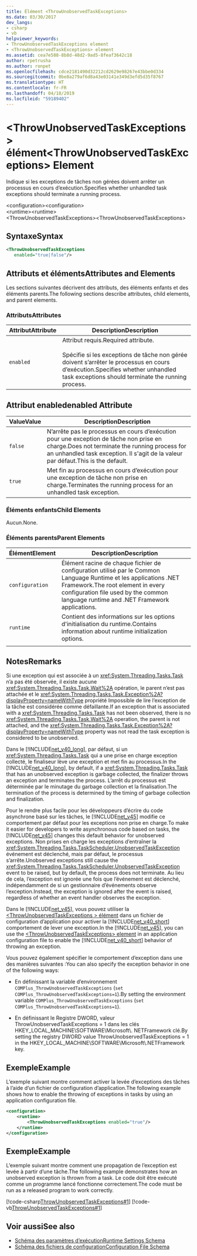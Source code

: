 ```yaml
---
title: Élément <ThrowUnobservedTaskExceptions>
ms.date: 03/30/2017
dev_langs:
- csharp
- vb
helpviewer_keywords:
- ThrowUnobservedTaskExceptions element
- <ThrowUnobservedTaskExceptions> element
ms.assetid: cea7e588-8b8d-48d2-9ad5-8feaf3642c18
author: rpetrusha
ms.author: ronpet
ms.openlocfilehash: cdce2181490d32212cd2629e98267e43bbe0d334
ms.sourcegitcommit: 0be8a279af6d8a43e03141e349d3efd5d35f8767
ms.translationtype: HT
ms.contentlocale: fr-FR
ms.lasthandoff: 04/18/2019
ms.locfileid: "59189402"
---
```

# <a name="throwunobservedtaskexceptions-element"></a><span data-ttu-id="caf0d-102">\<ThrowUnobservedTaskExceptions > élément</span><span class="sxs-lookup"><span data-stu-id="caf0d-102">\<ThrowUnobservedTaskExceptions> Element</span></span>
<span data-ttu-id="caf0d-103">Indique si les exceptions de tâches non gérées doivent arrêter un processus en cours d’exécution.</span><span class="sxs-lookup"><span data-stu-id="caf0d-103">Specifies whether unhandled task exceptions should terminate a running process.</span></span>  
  
 <span data-ttu-id="caf0d-104">\<configuration></span><span class="sxs-lookup"><span data-stu-id="caf0d-104">\<configuration></span></span>  
<span data-ttu-id="caf0d-105">\<runtime></span><span class="sxs-lookup"><span data-stu-id="caf0d-105">\<runtime></span></span>  
<span data-ttu-id="caf0d-106">\<ThrowUnobservedTaskExceptions></span><span class="sxs-lookup"><span data-stu-id="caf0d-106">\<ThrowUnobservedTaskExceptions></span></span>  
  
## <a name="syntax"></a><span data-ttu-id="caf0d-107">Syntaxe</span><span class="sxs-lookup"><span data-stu-id="caf0d-107">Syntax</span></span>  
  
```xml  
<ThrowUnobservedTaskExceptions  
   enabled="true|false"/>  
```  
  
## <a name="attributes-and-elements"></a><span data-ttu-id="caf0d-108">Attributs et éléments</span><span class="sxs-lookup"><span data-stu-id="caf0d-108">Attributes and Elements</span></span>  
 <span data-ttu-id="caf0d-109">Les sections suivantes décrivent des attributs, des éléments enfants et des éléments parents.</span><span class="sxs-lookup"><span data-stu-id="caf0d-109">The following sections describe attributes, child elements, and parent elements.</span></span>  
  
### <a name="attributes"></a><span data-ttu-id="caf0d-110">Attributs</span><span class="sxs-lookup"><span data-stu-id="caf0d-110">Attributes</span></span>  
  
|<span data-ttu-id="caf0d-111">Attribut</span><span class="sxs-lookup"><span data-stu-id="caf0d-111">Attribute</span></span>|<span data-ttu-id="caf0d-112">Description</span><span class="sxs-lookup"><span data-stu-id="caf0d-112">Description</span></span>|  
|---------------|-----------------|  
|`enabled`|<span data-ttu-id="caf0d-113">Attribut requis.</span><span class="sxs-lookup"><span data-stu-id="caf0d-113">Required attribute.</span></span><br /><br /> <span data-ttu-id="caf0d-114">Spécifie si les exceptions de tâche non gérée doivent s’arrêter le processus en cours d’exécution.</span><span class="sxs-lookup"><span data-stu-id="caf0d-114">Specifies whether unhandled task exceptions should terminate the running process.</span></span>|  
  
## <a name="enabled-attribute"></a><span data-ttu-id="caf0d-115">Attribut enabled</span><span class="sxs-lookup"><span data-stu-id="caf0d-115">enabled Attribute</span></span>  
  
|<span data-ttu-id="caf0d-116">Value</span><span class="sxs-lookup"><span data-stu-id="caf0d-116">Value</span></span>|<span data-ttu-id="caf0d-117">Description</span><span class="sxs-lookup"><span data-stu-id="caf0d-117">Description</span></span>|  
|-----------|-----------------|  
|`false`|<span data-ttu-id="caf0d-118">N’arrête pas le processus en cours d’exécution pour une exception de tâche non prise en charge.</span><span class="sxs-lookup"><span data-stu-id="caf0d-118">Does not terminate the running process for an unhandled task exception.</span></span> <span data-ttu-id="caf0d-119">Il s'agit de la valeur par défaut.</span><span class="sxs-lookup"><span data-stu-id="caf0d-119">This is the default.</span></span>|  
|`true`|<span data-ttu-id="caf0d-120">Met fin au processus en cours d’exécution pour une exception de tâche non prise en charge.</span><span class="sxs-lookup"><span data-stu-id="caf0d-120">Terminates the running process for an unhandled task exception.</span></span>|  
  
### <a name="child-elements"></a><span data-ttu-id="caf0d-121">Éléments enfants</span><span class="sxs-lookup"><span data-stu-id="caf0d-121">Child Elements</span></span>  
 <span data-ttu-id="caf0d-122">Aucun.</span><span class="sxs-lookup"><span data-stu-id="caf0d-122">None.</span></span>  
  
### <a name="parent-elements"></a><span data-ttu-id="caf0d-123">Éléments parents</span><span class="sxs-lookup"><span data-stu-id="caf0d-123">Parent Elements</span></span>  
  
|<span data-ttu-id="caf0d-124">Élément</span><span class="sxs-lookup"><span data-stu-id="caf0d-124">Element</span></span>|<span data-ttu-id="caf0d-125">Description</span><span class="sxs-lookup"><span data-stu-id="caf0d-125">Description</span></span>|  
|-------------|-----------------|  
|`configuration`|<span data-ttu-id="caf0d-126">Élément racine de chaque fichier de configuration utilisé par le Common Language Runtime et les applications .NET Framework.</span><span class="sxs-lookup"><span data-stu-id="caf0d-126">The root element in every configuration file used by the common language runtime and .NET Framework applications.</span></span>|  
|`runtime`|<span data-ttu-id="caf0d-127">Contient des informations sur les options d'initialisation du runtime.</span><span class="sxs-lookup"><span data-stu-id="caf0d-127">Contains information about runtime initialization options.</span></span>|  
|||  
  
## <a name="remarks"></a><span data-ttu-id="caf0d-128">Notes</span><span class="sxs-lookup"><span data-stu-id="caf0d-128">Remarks</span></span>  
 <span data-ttu-id="caf0d-129">Si une exception qui est associée à un <xref:System.Threading.Tasks.Task> n’a pas été observée, il existe aucune <xref:System.Threading.Tasks.Task.Wait%2A> opération, le parent n’est pas attachée et le <xref:System.Threading.Tasks.Task.Exception%2A?displayProperty=nameWithType> propriété Impossible de lire l’exception de la tâche est considérée comme défaillante.</span><span class="sxs-lookup"><span data-stu-id="caf0d-129">If an exception that is associated with a <xref:System.Threading.Tasks.Task> has not been observed, there is no <xref:System.Threading.Tasks.Task.Wait%2A> operation, the parent is not attached, and the <xref:System.Threading.Tasks.Task.Exception%2A?displayProperty=nameWithType> property was not read the task exception is considered to be unobserved.</span></span>  
  
 <span data-ttu-id="caf0d-130">Dans le [!INCLUDE[net_v40_long](../../../../../includes/net-v40-long-md.md)], par défaut, si un <xref:System.Threading.Tasks.Task> qui a une prise en charge exception collecté, le finaliseur lève une exception et met fin au processus.</span><span class="sxs-lookup"><span data-stu-id="caf0d-130">In the [!INCLUDE[net_v40_long](../../../../../includes/net-v40-long-md.md)], by default, if a <xref:System.Threading.Tasks.Task> that has an unobserved exception is garbage collected, the finalizer throws an exception and terminates the process.</span></span> <span data-ttu-id="caf0d-131">L’arrêt du processus est déterminée par le minutage du garbage collection et la finalisation.</span><span class="sxs-lookup"><span data-stu-id="caf0d-131">The termination of the process is determined by the timing of garbage collection and finalization.</span></span>  
  
 <span data-ttu-id="caf0d-132">Pour le rendre plus facile pour les développeurs d’écrire du code asynchrone basé sur les tâches, le [!INCLUDE[net_v45](../../../../../includes/net-v45-md.md)] modifie ce comportement par défaut pour les exceptions non prise en charge.</span><span class="sxs-lookup"><span data-stu-id="caf0d-132">To make it easier for developers to write asynchronous code based on tasks, the [!INCLUDE[net_v45](../../../../../includes/net-v45-md.md)] changes this default behavior for unobserved exceptions.</span></span> <span data-ttu-id="caf0d-133">Non prises en charge les exceptions d’entraîner la <xref:System.Threading.Tasks.TaskScheduler.UnobservedTaskException> événement est déclenché, mais par défaut, le processus s’arrête.</span><span class="sxs-lookup"><span data-stu-id="caf0d-133">Unobserved exceptions still cause the <xref:System.Threading.Tasks.TaskScheduler.UnobservedTaskException> event to be raised, but by default, the process does not terminate.</span></span> <span data-ttu-id="caf0d-134">Au lieu de cela, l’exception est ignorée une fois que l’événement est déclenché, indépendamment de si un gestionnaire d’événements observe l’exception.</span><span class="sxs-lookup"><span data-stu-id="caf0d-134">Instead, the exception is ignored after the event is raised, regardless of whether an event handler observes the exception.</span></span>  
  
 <span data-ttu-id="caf0d-135">Dans le [!INCLUDE[net_v45](../../../../../includes/net-v45-md.md)], vous pouvez utiliser la [ \<ThrowUnobservedTaskExceptions > élément](../../../../../docs/framework/configure-apps/file-schema/runtime/throwunobservedtaskexceptions-element.md) dans un fichier de configuration d’application pour activer la [!INCLUDE[net_v40_short](../../../../../includes/net-v40-short-md.md)] comportement de lever une exception.</span><span class="sxs-lookup"><span data-stu-id="caf0d-135">In the [!INCLUDE[net_v45](../../../../../includes/net-v45-md.md)], you can use the [\<ThrowUnobservedTaskExceptions> element](../../../../../docs/framework/configure-apps/file-schema/runtime/throwunobservedtaskexceptions-element.md) in an application configuration file to enable the [!INCLUDE[net_v40_short](../../../../../includes/net-v40-short-md.md)] behavior of throwing an exception.</span></span>  
  
 <span data-ttu-id="caf0d-136">Vous pouvez également spécifier le comportement d’exception dans une des manières suivantes :</span><span class="sxs-lookup"><span data-stu-id="caf0d-136">You can also specify the exception behavior in one of the following ways:</span></span>  
  
-   <span data-ttu-id="caf0d-137">En définissant la variable d’environnement `COMPlus_ThrowUnobservedTaskExceptions` (`set COMPlus_ThrowUnobservedTaskExceptions=1`).</span><span class="sxs-lookup"><span data-stu-id="caf0d-137">By setting the environment variable `COMPlus_ThrowUnobservedTaskExceptions` (`set COMPlus_ThrowUnobservedTaskExceptions=1`).</span></span>  
  
-   <span data-ttu-id="caf0d-138">En définissant le Registre DWORD, valeur ThrowUnobservedTaskExceptions = 1 dans les clés HKEY_LOCAL_MACHINE\SOFTWARE\Microsoft\\. NETFramework clé.</span><span class="sxs-lookup"><span data-stu-id="caf0d-138">By setting the registry DWORD value ThrowUnobservedTaskExceptions = 1 in the HKEY_LOCAL_MACHINE\SOFTWARE\Microsoft\\.NETFramework key.</span></span>  
  
## <a name="example"></a><span data-ttu-id="caf0d-139">Exemple</span><span class="sxs-lookup"><span data-stu-id="caf0d-139">Example</span></span>  
 <span data-ttu-id="caf0d-140">L’exemple suivant montre comment activer la levée d’exceptions des tâches à l’aide d’un fichier de configuration d’application.</span><span class="sxs-lookup"><span data-stu-id="caf0d-140">The following example shows how to enable the throwing of exceptions in tasks by using an application configuration file.</span></span>  
  
```xml  
<configuration>   
    <runtime>   
        <ThrowUnobservedTaskExceptions enabled="true"/>   
    </runtime>   
</configuration>  
```  
  
## <a name="example"></a><span data-ttu-id="caf0d-141">Exemple</span><span class="sxs-lookup"><span data-stu-id="caf0d-141">Example</span></span>  
 <span data-ttu-id="caf0d-142">L’exemple suivant montre comment une propagation de l’exception est levée à partir d’une tâche.</span><span class="sxs-lookup"><span data-stu-id="caf0d-142">The following example demonstrates how an unobserved exception is thrown from a task.</span></span> <span data-ttu-id="caf0d-143">Le code doit être exécuté comme un programme lancé fonctionne correctement.</span><span class="sxs-lookup"><span data-stu-id="caf0d-143">The code must be run as a released program to work correctly.</span></span>  
  
 [!code-csharp[ThrowUnobservedTaskExceptions#1](../../../../../samples/snippets/csharp/VS_Snippets_CLR/throwunobservedtaskexceptions/cs/program.cs#1)]
 [!code-vb[ThrowUnobservedTaskExceptions#1](../../../../../samples/snippets/visualbasic/VS_Snippets_CLR/throwunobservedtaskexceptions/vb/program.vb#1)]  
  
## <a name="see-also"></a><span data-ttu-id="caf0d-144">Voir aussi</span><span class="sxs-lookup"><span data-stu-id="caf0d-144">See also</span></span>

- [<span data-ttu-id="caf0d-145">Schéma des paramètres d’exécution</span><span class="sxs-lookup"><span data-stu-id="caf0d-145">Runtime Settings Schema</span></span>](../../../../../docs/framework/configure-apps/file-schema/runtime/index.md)
- [<span data-ttu-id="caf0d-146">Schéma des fichiers de configuration</span><span class="sxs-lookup"><span data-stu-id="caf0d-146">Configuration File Schema</span></span>](../../../../../docs/framework/configure-apps/file-schema/index.md)
